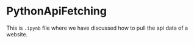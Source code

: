 # PythonApiFetching
This is `.ipynb` file where we have discussed how to pull the api data of a website.
